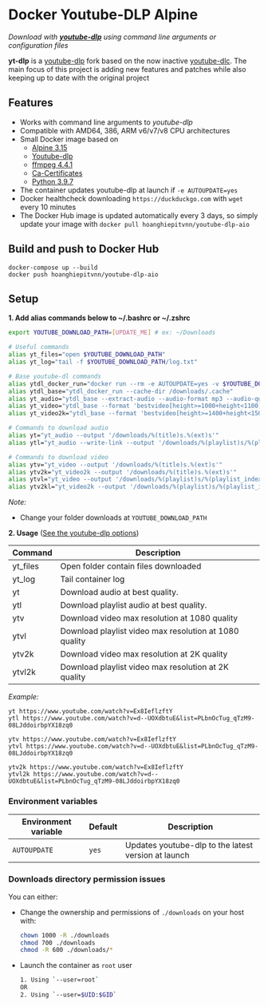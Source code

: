 # Docker Youtube-DLP Alpine
*Download with [**youtube-dlp**](https://github.com/yt-dlp/yt-dlp) using command line arguments or configuration files*

**yt-dlp** is a [youtube-dlp](https://github.com/ytdl-org/youtube-dlp) fork based on the now inactive [youtube-dlc](https://github.com/blackjack4494/yt-dlc). The main focus of this project is adding new features and patches while also keeping up to date with the original project

## Features

- Works with command line arguments to *youtube-dlp*
- Compatible with AMD64, 386, ARM v6/v7/v8 CPU architectures
- Small Docker image based on
    - [Alpine 3.15](https://alpinelinux.org)
    - [Youtube-dlp](https://github.com/yt-dlp/yt-dlp)
    - [ffmpeg 4.4.1](https://pkgs.alpinelinux.org/package/v3.15/community/x86_64/ffmpeg)
    - [Ca-Certificates](https://pkgs.alpinelinux.org/package/v3.15/main/x86_64/ca-certificates)
    - [Python 3.9.7](https://pkgs.alpinelinux.org/package/v3.15/main/x86_64/python)
- The container updates youtube-dlp at launch if `-e AUTOUPDATE=yes`
- Docker healthcheck downloading `https://duckduckgo.com` with `wget` every 10 minutes
- The Docker Hub image is updated automatically every 3 days, so simply update your image with `docker pull hoanghiepitvnn/youtube-dlp-aio`

## Build and push to Docker Hub

```
docker-compose up --build
docker push hoanghiepitvnn/youtube-dlp-aio
```

## Setup

**1. Add alias commands below to ~/.bashrc or ~/.zshrc**

```bash
export YOUTUBE_DOWNLOAD_PATH=[UPDATE_ME] # ex: ~/Downloads

# Useful commands
alias yt_files="open $YOUTUBE_DOWNLOAD_PATH"
alias yt_log="tail -f $YOUTUBE_DOWNLOAD_PATH/log.txt"

# Base youtube-dl commands
alias ytdl_docker_run="docker run --rm -e AUTOUPDATE=yes -v $YOUTUBE_DOWNLOAD_PATH:/downloads:rw hoanghiepitvnn/youtube-dlp-aio"
alias ytdl_base="ytdl_docker_run --cache-dir /downloads/.cache"
alias yt_audio="ytdl_base --extract-audio --audio-format mp3 --audio-quality 0 --ignore-errors"
alias yt_video="ytdl_base --format 'bestvideo[height>=1000+height<1100]+bestaudio/bestvideo[ext=mp4]' --recode-video mp4 --postprocessor-args '-vcodec copy'"
alias yt_video2k="ytdl_base --format 'bestvideo[height>=1400+height<1500]+bestaudio/bestvideo[ext=mp4]' --recode-video mp4 --postprocessor-args '-vcodec copy'"

# Commands to download audio
alias yt="yt_audio --output '/downloads/%(title)s.%(ext)s'"
alias ytl="yt_audio --write-link --output '/downloads/%(playlist)s/%(playlist_index)s - %(title)s.%(ext)s'"

# Commands to download video
alias ytv="yt_video --output '/downloads/%(title)s.%(ext)s'"
alias ytv2k="yt_video2k --output '/downloads/%(title)s.%(ext)s'"
alias ytvl="yt_video --output '/downloads/%(playlist)s/%(playlist_index)s - %(title)s.%(ext)s'"
alias ytv2kl="yt_video2k --output '/downloads/%(playlist)s/%(playlist_index)s - %(title)s.%(ext)s'"
```

*Note:*
  - Change your folder downloads at `YOUTUBE_DOWNLOAD_PATH`

**2. Usage** ([See the youtube-dlp options](https://github.com/yt-dlp/yt-dlp#usage-and-options))

| Command | Description |
| --- | --- |
| yt_files | Open folder contain files downloaded |
| yt_log | Tail container log |
| yt | Download audio at best quality. |
| ytl | Download playlist audio at best quality. |
| ytv | Download video max resolution at 1080 quality |
| ytvl | Download playlist video max resolution at 1080 quality |
| ytv2k | Download video max resolution at 2K quality |
| ytvl2k | Download playlist video max resolution at 2K quality |

*Example:*
```
yt https://www.youtube.com/watch?v=Ex8IeflzftY
ytl https://www.youtube.com/watch?v=d--UOXdbtuE&list=PLbnOcTug_qTzM9-08LJddoirbpYX18zq0

ytv https://www.youtube.com/watch?v=Ex8IeflzftY
ytvl https://www.youtube.com/watch?v=d--UOXdbtuE&list=PLbnOcTug_qTzM9-08LJddoirbpYX18zq0

ytv2k https://www.youtube.com/watch?v=Ex8IeflzftY
ytvl2k https://www.youtube.com/watch?v=d--UOXdbtuE&list=PLbnOcTug_qTzM9-08LJddoirbpYX18zq0
```

### Environment variables

| Environment variable | Default | Description |
| --- | --- | --- |
| `AUTOUPDATE` | `yes` | Updates youtube-dlp to the latest version at launch |

### Downloads directory permission issues

You can either:

- Change the ownership and permissions of `./downloads` on your host with:

    ```sh
    chown 1000 -R ./downloads
    chmod 700 ./downloads
    chmod -R 600 ./downloads/*
    ```

- Launch the container as `root` user

  ```bash
  1. Using `--user=root`
  OR
  2. Using `--user=$UID:$GID`
  ```
